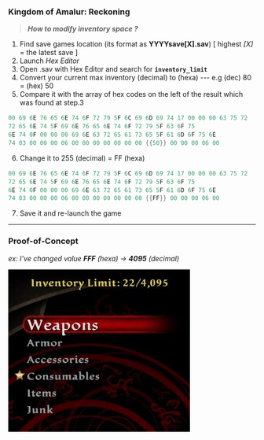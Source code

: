 ### Kingdom of Amalur: Reckoning

> **_How to modify inventory space ?_**

1) Find save games location (its format as **YYYYsave[X].sav**) [ highest _[X]_ = the latest save ]
2) Launch _Hex Editor_ 
3) Open .sav with Hex Editor and search for **`inventory_limit`**
4) Convert your current max inventory (decimal) to (hexa) --- e.g (dec) 80  = (hex) 50 
5) Compare it with the array of hex codes on the left of the result which was found at step.3  

```fsharp
00 69 6E 76 65 6E 74 6F 72 79 5F 6C 69 6D 69 74 17 00 00 00 63 75 72 
72 65 6E 74 5F 69 6E 76 65 6E 74 6F 72 79 5F 63 6F 75 
6E 74 0F 00 00 00 69 6E 63 72 65 61 73 65 5F 61 6D 6F 75 6E 
74 03 00 00 00 06 00 00 00 00 00 00 00 {{50}} 00 00 00 06 00
```

6) Change it to 255 (decimal) = FF (hexa) 

```fsharp
00 69 6E 76 65 6E 74 6F 72 79 5F 6C 69 6D 69 74 17 00 00 00 63 75 72 
72 65 6E 74 5F 69 6E 76 65 6E 74 6F 72 79 5F 63 6F 75 
6E 74 0F 00 00 00 69 6E 63 72 65 61 73 65 5F 61 6D 6F 75 6E 
74 03 00 00 00 06 00 00 00 00 00 00 00 {{FF}} 00 00 00 06 00
```

7) Save it and re-launch the game 
---
### Proof-of-Concept 

_ex: I've changed value **FFF** (hexa) -> **4095** (decimal)_

![image](inv_max_tweak.JPG)
